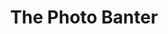 ---
attached_collection: 
attached_link: 
block_aspect_ratio: ratio-1x1
blog_block_cover: https://d1sf55qlb7p6hz.cloudfront.net/photobanter_JR_copy.jpg
post_blocks: []
blog_header: 
caption: Interview
content: >-
  I recently had the pleasure of sitting down with Alex Gagne for _The Photo
  Banter_.  We cover a range of topics from my past to current works, my
  photographic philosophies, and navigating both the art and the commissioned
  audience of the industry. We also touch on something I have been thinking a
  lot about lately- time as a medium... Conceptually, technically, and
  thematically. ⁠⁠


  It was such an honor to join an impressive list of peers, mentors, and
  photographic legends. 


  In addition to the above interview, podcasts are available on
  [**_iTunes_**](https://podcasts.apple.com/us/podcast/jesse-rieser/id1315846850?i=1000513097100),
  [**_Spotify_**](https://open.spotify.com/episode/653I69hF3iixGSeBWwynkn?si=-p_Uo4mDTTqFGVizqUc8-A),
  and [**_Soundcloud_**](https://soundcloud.com/thephotobanter/jesse-rieser).


  > _On today’s podcast I speak with photographer Jesse Rieser. Jesse Has worked
  with clients such as ESPN, Coca Cola, Esquire, The NBA, and Adidas to name a
  few. In this interview I speak to Jesse about his recent cover shoot with NBA
  player Devin Booker for ESPN , I also speak to Jesse about his approach to
  assignment work and how he balances the worlds of Art & Commerce. I’ve always
  enjoyed Jesse’s use of color in his photographs so I was excited to get a
  chance to speak with him about his recent project titled “Phoenix : A
  Dystopian Legoland that tastes Like Candy” which is a series of urban
  landscape photos and portraits that utilize color and space in a unique way.
  Jesse brings a wealth of knowledge and experience in the photographic industry
  so I was pumped to get a chance to speak with him about his journey with
  photography so I hope you enjoy and thanks for listening._
date: 
news_category:
  - press
theme_color: FFD595
title: The Photo Banter
seo:
  meta_description: Watch this podcast interview with Jesse Rieser for Photo Banter. 
  meta_title: Jesse Rieser Photo Banter Podcast Interview
blog_slider:
  - _bookshop_name: posts/media-motion-id
    show_controls: true
    template: block-media-motion-id
    vimeo_id: 523950651
---